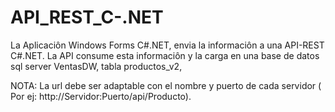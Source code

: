 # API_REST_C-.NET

La Aplicaciôn Windows Forms C#.NET, envia la informaciôn a una API-REST C#.NET. La API consume esta informaciôn y la carga en una base de datos sql server VentasDW, tabla productos_v2,

NOTA: La url debe ser adaptable con el nombre y puerto de cada servidor ( Por ej: http://Servidor:Puerto/api/Producto).

